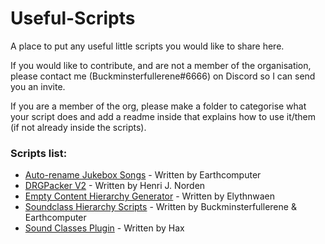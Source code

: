 # Useful-Scripts
A place to put any useful little scripts you would like to share here.

If you would like to contribute, and are not a member of the organisation, please contact me (Buckminsterfullerene#6666) on Discord so I can send you an invite.

If you are a member of the org, please make a folder to categorise what your script does and add a readme inside that explains how to use it/them (if not already inside the scripts).

### Scripts list:
* [Auto-rename Jukebox Songs](https://github.com/DRG-Modding/Useful-Scripts/tree/main/Auto-rename%20Jukebox%20Songs) - Written by Earthcomputer
* [DRGPacker V2](https://github.com/DRG-Modding/Useful-Scripts/tree/main/DRGPackerV2) - Written by Henri J. Norden
* [Empty Content Hierarchy Generator](https://github.com/DRG-Modding/Useful-Scripts/tree/main/Empty%20Content%20Hierarchy%20Generator) - Written by Elythnwaen
* [Soundclass Hierarchy Scripts](https://github.com/DRG-Modding/Useful-Scripts/tree/main/Soundclass%20Hierarchy) - Written by Buckminsterfullerene & Earthcomputer
* [Sound Classes Plugin](https://github.com/DRG-Modding/Useful-Scripts/tree/main/Soundclass%20Hierarchy/TheSoundClassers) - Written by Hax